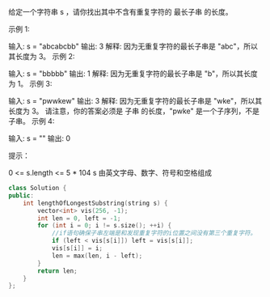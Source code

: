 给定一个字符串 s ，请你找出其中不含有重复字符的 最长子串 的长度。

 

示例 1:

输入: s = "abcabcbb"
输出: 3 
解释: 因为无重复字符的最长子串是 "abc"，所以其长度为 3。
示例 2:

输入: s = "bbbbb"
输出: 1
解释: 因为无重复字符的最长子串是 "b"，所以其长度为 1。
示例 3:

输入: s = "pwwkew"
输出: 3
解释: 因为无重复字符的最长子串是 "wke"，所以其长度为 3。
     请注意，你的答案必须是 子串 的长度，"pwke" 是一个子序列，不是子串。
示例 4:

输入: s = ""
输出: 0
 

提示：

0 <= s.length <= 5 * 104
s 由英文字母、数字、符号和空格组成

```C++
class Solution {
public:
    int lengthOfLongestSubstring(string s) {
        vector<int> vis(256, -1);
        int len = 0, left = -1;
        for (int i = 0; i != s.size(); ++i) {
            //if语句确保子串左端是和发现重复字符的i位置之间没有第三个重复字符。
            if (left < vis[s[i]]) left = vis[s[i]];
            vis[s[i]] = i;
            len = max(len, i - left);
        }
        return len;
    }
};
```
